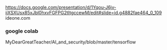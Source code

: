 https://docs.google.com/presentation/d/1Yqou-J6jv-ijXSXUsx85xJbl0hxvFGFPG2tItgccewM/edit#slide=id.g4882fae464_0_109
ideone.com
### google colab
MyDearGreatTeacher/AI_and_security/blob/master/tensorflow
